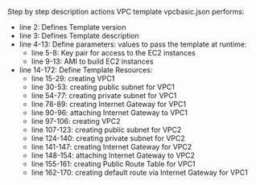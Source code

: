 Step by step description actions VPC template vpcbasic.json performs:
* line 2: Defines Template version
* line 3: Defines Template description
* line 4-13: Define parameters: values to pass the template at runtime:
    - line 5-8: Key pair for access to the EC2 instances
    - line 9-13: AMI to build EC2 instances
* line 14-172: Define Template Resources:
    - line 15-29: creating VPC1
    - line 30-53: creating public subnet for VPC1
    - line 54-77: creating private subnet for VPC1
    - line 78-89: creating Internet Gateway for VPC1
    - line 90-96: attaching Internet Gateway to VPC1
    - line 97-106: creating VPC2
    - line 107-123: creating public subnet for VPC2
    - line 124-140: creating private subnet for VPC2
    - line 141-147: creating Internet Gateway for VPC2
    - line 148-154: attaching Internet Gateway to VPC2
    - line 155-161: creating Public Route Table for VPC1
    - line 162-170: creating default route via Internet Gateway for VPC1
    